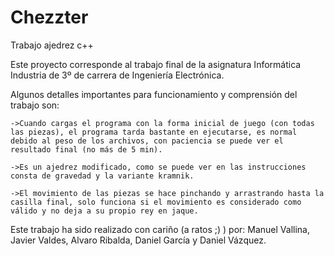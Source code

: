 # Chezzter
Trabajo ajedrez c++

Este proyecto corresponde al trabajo final de la asignatura Informática Industria de 3º de carrera de Ingeniería Electrónica. 

Algunos detalles importantes para funcionamiento y comprensión del trabajo son:

    ->Cuando cargas el programa con la forma inicial de juego (con todas las piezas), el programa tarda bastante en ejecutarse, es normal debido al peso de los archivos, con paciencia se puede ver el resultado final (no más de 5 min).

    ->Es un ajedrez modificado, como se puede ver en las instrucciones consta de gravedad y la variante kramnik.

    ->El movimiento de las piezas se hace pinchando y arrastrando hasta la casilla final, solo funciona si el movimiento es considerado como válido y no deja a su propio rey en jaque.



Este trabajo ha sido realizado con cariño (a ratos ;) ) por: Manuel Vallina, Javier Valdes, Alvaro Ribalda, Daniel García y Daniel Vázquez.

